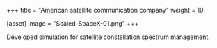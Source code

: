 +++
title = "American satellite communication company"
weight = 10

[asset]
  image = "Scaled-SpaceX-01.png"
+++

Developed simulation for satellite constellation spectrum management. 